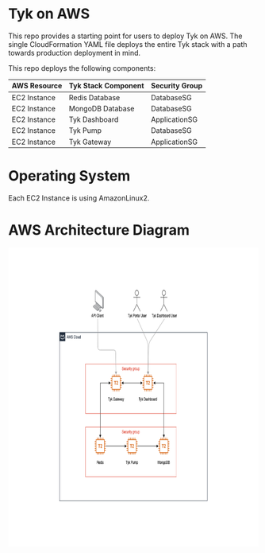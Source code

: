 # Tyk on AWS
This repo provides a starting point for users to deploy Tyk on AWS. The single CloudFormation YAML file deploys the entire Tyk stack with a path towards production deployment in mind. 

This repo deploys the following components:

| AWS Resource  | Tyk Stack Component | Security Group |
|---------------|---------------------|----------------| 
| EC2 Instance  | Redis Database      | DatabaseSG     |
| EC2 Instance  | MongoDB Database    | DatabaseSG     |
| EC2 Instance  | Tyk Dashboard       | ApplicationSG  |
| EC2 Instance  | Tyk Pump            | DatabaseSG     |
| EC2 Instance  | Tyk Gateway         | ApplicationSG  |

# Operating System
Each EC2 Instance is using AmazonLinux2. 

# AWS Architecture Diagram
<img src="zimages/SingleTykGatewayDeployment.png" width="800" height="600">

